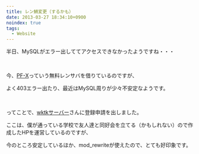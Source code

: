 ```yaml
---
title: レン鯖変更（するかも）
date: 2013-03-27 18:34:10+0900
noindex: true
tags:
  - Website
---
```

<p>半日、MySQLがエラー出しててアクセスできなかったようですね・・・</p>
<p>&nbsp;</p>
<p>今、<a href="http://www.pf-x.net/">PF-X</a>っていう無料レンサバを借りているのですが、</p>
<p>よく403エラー出たり、最近はMySQL周りが少々不安定なようです。</p>
<p>&nbsp;</p>
<p>ってことで、<a href="http://www.wktk.so/">wktkサーバー</a>さんに登録申請を出しました。</p>
<p>ここは、僕が通っている学校で友人達と同好会を立てる（かもしれない）ので作成したHPを運営しているのですが、</p>
<p>今のところ安定しているほか、mod_rewriteが使えたので、とても好印象です。</p>
